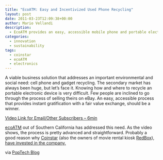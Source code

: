 ```yaml
---
title: "EcoATM: Easy and Incentivized Used Phone Recycling"
layout: post
date: 2011-03-23T12:09:38+00:00
author: Mario Vellandi
description:
  - EcoATM provides an easy, accessible mobile phone and portable electronics recycling process providing instant gratification with a fair value exchange
categories:
  - innovation
  - sustainability
tags:
  - coinstar
  - ecoATM
  - electronics
---
```

A viable business solution that addresses an important environmental and social need: cell phone and gadget recycling. The secondary market has always been huge, but let&#8217;s face it. Knowing how and where to recycle an portable electronic device is very difficult. Few people are inclined to go through the process of selling theirs on eBay. An easy, accessible process that provides instant gratification with a fair value exchange, should be a winner.

[Video Link for Email/Other Subscribers &#8211; 6min](http://www.youtube.com/watch?v=-xJkKFDiYi8)

[ecoATM](http://www.ecoatm.com/) out of Southern California has addressed this need. As the video shows, the process is pretty advanced and straightforward. Probably a good reason why [Coinstar](http://www.coinstar.com/) (also the owners of movie rental kiosk [RedBox](http://www.redbox.com/)), [have invested in the company.](http://www.bnet.com/blog/clean-energy/4-reasons-coinstar-8217s-bet-on-ecoatm-will-be-as-fruitful-as-its-redbox-venture/2293)

via [PopTech Blog](http://poptech.org/blog/ecomaterials_lab_ecoatm_makes_recycling_used_gadgets_easier)
